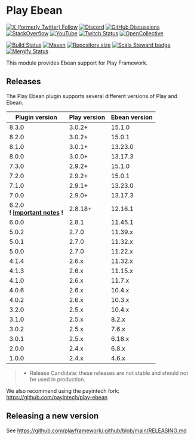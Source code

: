 <!--- Copyright (C) from 2022 The Play Framework Contributors <https://github.com/playframework>, 2011-2021 Lightbend Inc. <https://www.lightbend.com> -->

# Play Ebean

[![X (formerly Twitter) Follow](https://img.shields.io/twitter/follow/playframework?label=follow&style=flat&logo=x&color=brightgreen)](https://x.com/playframework)
[![Discord](https://img.shields.io/discord/931647755942776882?logo=discord&logoColor=white)](https://discord.gg/g5s2vtZ4Fa)
[![GitHub Discussions](https://img.shields.io/github/discussions/playframework/playframework?&logo=github&color=brightgreen)](https://github.com/playframework/playframework/discussions)
[![StackOverflow](https://img.shields.io/static/v1?label=stackoverflow&logo=stackoverflow&logoColor=fe7a16&color=brightgreen&message=playframework)](https://stackoverflow.com/tags/playframework)
[![YouTube](https://img.shields.io/youtube/channel/views/UCRp6QDm5SDjbIuisUpxV9cg?label=watch&logo=youtube&style=flat&color=brightgreen&logoColor=ff0000)](https://www.youtube.com/channel/UCRp6QDm5SDjbIuisUpxV9cg)
[![Twitch Status](https://img.shields.io/twitch/status/playframework?logo=twitch&logoColor=white&color=brightgreen&label=live%20stream)](https://www.twitch.tv/playframework)
[![OpenCollective](https://img.shields.io/opencollective/all/playframework?label=financial%20contributors&logo=open-collective)](https://opencollective.com/playframework)

[![Build Status](https://github.com/playframework/play-ebean/actions/workflows/build-test.yml/badge.svg)](https://github.com/playframework/play-ebean/actions/workflows/build-test.yml)
[![Maven](https://img.shields.io/maven-central/v/org.playframework/play-ebean_2.13.svg?logo=apache-maven)](https://mvnrepository.com/artifact/org.playframework/play-ebean_2.13)
[![Repository size](https://img.shields.io/github/repo-size/playframework/play-ebean.svg?logo=git)](https://github.com/playframework/play-ebean)
[![Scala Steward badge](https://img.shields.io/badge/Scala_Steward-helping-blue.svg?style=flat&logo=data:image/png;base64,iVBORw0KGgoAAAANSUhEUgAAAA4AAAAQCAMAAAARSr4IAAAAVFBMVEUAAACHjojlOy5NWlrKzcYRKjGFjIbp293YycuLa3pYY2LSqql4f3pCUFTgSjNodYRmcXUsPD/NTTbjRS+2jomhgnzNc223cGvZS0HaSD0XLjbaSjElhIr+AAAAAXRSTlMAQObYZgAAAHlJREFUCNdNyosOwyAIhWHAQS1Vt7a77/3fcxxdmv0xwmckutAR1nkm4ggbyEcg/wWmlGLDAA3oL50xi6fk5ffZ3E2E3QfZDCcCN2YtbEWZt+Drc6u6rlqv7Uk0LdKqqr5rk2UCRXOk0vmQKGfc94nOJyQjouF9H/wCc9gECEYfONoAAAAASUVORK5CYII=)](https://scala-steward.org)
[![Mergify Status](https://img.shields.io/endpoint.svg?url=https://api.mergify.com/v1/badges/playframework/play-ebean&style=flat)](https://mergify.com)

This module provides Ebean support for Play Framework.

## Releases

The Play Ebean plugin supports several different versions of Play and Ebean.

| Plugin version                                                                                         | Play version | Ebean version  |
|--------------------------------------------------------------------------------------------------------|--------------|----------------|
| 8.3.0                                                                                                  | 3.0.2+       | 15.1.0         |
| 8.2.0                                                                                                  | 3.0.2+       | 15.0.1         |
| 8.1.0                                                                                                  | 3.0.1+       | 13.23.0        |
| 8.0.0                                                                                                  | 3.0.0+       | 13.17.3        |
| 7.3.0                                                                                                  | 2.9.2+       | 15.1.0         |
| 7.2.0                                                                                                  | 2.9.2+       | 15.0.1         |
| 7.1.0                                                                                                  | 2.9.1+       | 13.23.0        |
| 7.0.0                                                                                                  | 2.9.0+       | 13.17.3        |
| 6.2.0<br>**! [Important notes](https://github.com/playframework/play-ebean/releases/tag/6.2.0-RC4) !** | 2.8.18+      | 12.16.1        |
| 6.0.0                                                                                                  | 2.8.1        | 11.45.1        |
| 5.0.2                                                                                                  | 2.7.0        | 11.39.x        |
| 5.0.1                                                                                                  | 2.7.0        | 11.32.x        |
| 5.0.0                                                                                                  | 2.7.0        | 11.22.x        |
| 4.1.4                                                                                                  | 2.6.x        | 11.32.x        |
| 4.1.3                                                                                                  | 2.6.x        | 11.15.x        |
| 4.1.0                                                                                                  | 2.6.x        | 11.7.x         |
| 4.0.6                                                                                                  | 2.6.x        | 10.4.x         |
| 4.0.2                                                                                                  | 2.6.x        | 10.3.x         |
| 3.2.0                                                                                                  | 2.5.x        | 10.4.x         |
| 3.1.0                                                                                                  | 2.5.x        | 8.2.x          |
| 3.0.2                                                                                                  | 2.5.x        | 7.6.x          |
| 3.0.1                                                                                                  | 2.5.x        | 6.18.x         |
| 2.0.0                                                                                                  | 2.4.x        | 6.8.x          |
| 1.0.0                                                                                                  | 2.4.x        | 4.6.x          |

> * Release Candidate: these releases are not stable and should not be used in production.

We also recommend using the payintech fork: https://github.com/payintech/play-ebean

## Releasing a new version

See https://github.com/playframework/.github/blob/main/RELEASING.md
